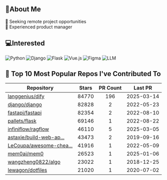 ## 💫About Me 
👯 Seeking remote project opportunities   
🌱 Experienced product manager

## 💻Interested
![Python](https://img.shields.io/badge/python-3670A0?style=for-the-badge&logo=python&logoColor=ffdd54) ![Django](https://img.shields.io/badge/django-%23092E20.svg?style=for-the-badge&logo=django&logoColor=white) ![Flask](https://img.shields.io/badge/flask-%23000.svg?style=for-the-badge&logo=flask&logoColor=white) ![Vue.js](https://img.shields.io/badge/vuejs-%2335495e.svg?style=for-the-badge&logo=vuedotjs&logoColor=%234FC08D)  ![Figma](https://img.shields.io/badge/figma-%23F24E1E.svg?style=for-the-badge&logo=figma&logoColor=white) ![LLM](https://img.shields.io/badge/LLM-%23412991.svg?style=for-the-badge&logo=openai&logoColor=white)

## 🌟 Top 10 Most Popular Repos I've Contributed To

| Repository | Stars | PR Count | Last PR |
|-----|:---:|:---:|:---:|
| [langgenius/dify](https://github.com/langgenius/dify) | 84770 | 196 | 2025-03-14 |
| [django/django](https://github.com/django/django) | 82828 | 2 | 2022-05-23 |
| [fastapi/fastapi](https://github.com/fastapi/fastapi) | 82354 | 2 | 2022-08-10 |
| [pallets/flask](https://github.com/pallets/flask) | 69146 | 1 | 2022-08-22 |
| [infiniflow/ragflow](https://github.com/infiniflow/ragflow) | 46110 | 5 | 2025-03-05 |
| [astaxie/build-web-ap...](https://github.com/astaxie/build-web-application-with-golang) | 43473 | 2 | 2019-09-16 |
| [LeCoupa/awesome-chea...](https://github.com/LeCoupa/awesome-cheatsheets) | 41916 | 1 | 2022-05-09 |
| [mem0ai/mem0](https://github.com/mem0ai/mem0) | 26523 | 1 | 2025-01-06 |
| [wangzheng0822/algo](https://github.com/wangzheng0822/algo) | 23022 | 1 | 2018-12-25 |
| [lewagon/dotfiles](https://github.com/lewagon/dotfiles) | 21020 | 1 | 2020-07-02 |


